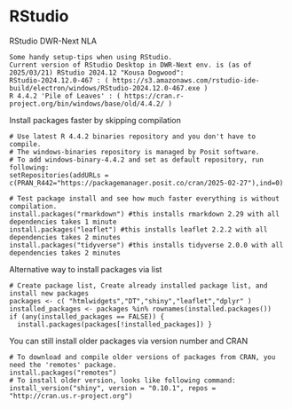 # RStudio
RStudio DWR-Next NLA

    Some handy setup-tips when using RStudio.
    Current version of RStudio Desktop in DWR-Next env. is (as of 2025/03/21) RStudio 2024.12 "Kousa Dogwood":
    RStudio-2024.12.0-467 : ( https://s3.amazonaws.com/rstudio-ide-build/electron/windows/RStudio-2024.12.0-467.exe ) 
    R 4.4.2 'Pile of Leaves' : ( https://cran.r-project.org/bin/windows/base/old/4.4.2/ )

Install packages faster by skipping compilation

    # Use latest R 4.4.2 binaries repository and you don't have to compile.
    # The windows-binaries repository is managed by Posit software.
    # To add windows-binary-4.4.2 and set as default repository, run following:
    setRepositories(addURLs = c(PRAN_R442="https://packagemanager.posit.co/cran/2025-02-27"),ind=0)

    # Test package install and see how much faster everything is without compilation.
    install.packages("rmarkdown") #this installs rmarkdown 2.29 with all dependencies takes 1 minute
    install.packages("leaflet") #this installs leaflet 2.2.2 with all dependencies takes 2 minutes
    install.packages("tidyverse") #this installs tidyverse 2.0.0 with all dependencies takes 2 minutes


Alternative way to install packages via list

    # Create package list, Create already installed package list, and install new packages
    packages <- c( "htmlwidgets","DT","shiny","leaflet","dplyr" )
    installed_packages <- packages %in% rownames(installed.packages())
    if (any(installed_packages == FALSE)) {
      install.packages(packages[!installed_packages]) }


You can still install older packages via version number and CRAN

    # To download and compile older versions of packages from CRAN, you need the 'remotes' package.
    install.packages("remotes") 
    # To install older version, looks like following command:
    install_version("shiny", version = "0.10.1", repos = "http://cran.us.r-project.org") 

